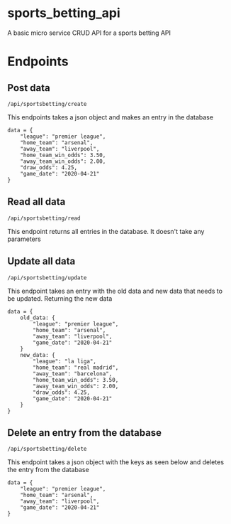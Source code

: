 # sports_betting_api

A basic micro service CRUD API for a sports betting API

# Endpoints

## Post data

```
/api/sportsbetting/create
```

This endpoints takes a json object and makes an entry in the database

```
data = {
    "league": "premier league",
    "home_team": "arsenal",
    "away_team": "liverpool",
    "home_team_win_odds": 3.50,
    "away_team_win_odds": 2.00,
    "draw_odds": 4.25,
    "game_date": "2020-04-21"
}
```

## Read all data

```
/api/sportsbetting/read
```

This endpoint returns all entries in the database. It doesn't take any parameters

## Update all data

```
/api/sportsbetting/update
```

This endpoint takes an entry with the old data and new data that needs to be updated. Returning the new data

```
data = {
    old_data: {
        "league": "premier league",
        "home_team": "arsenal",
        "away_team": "liverpool",
        "game_date": "2020-04-21"
    }
    new_data: {
        "league": "la liga",
        "home_team": "real madrid",
        "away_team": "barcelona",
        "home_team_win_odds": 3.50,
        "away_team_win_odds": 2.00,
        "draw_odds": 4.25,
        "game_date": "2020-04-21"
    }
}
```

## Delete an entry from the database

```
/api/sportsbetting/delete
```

This endpoint takes a json object with the keys as seen below and deletes the entry from the database

```
data = {
    "league": "premier league",
    "home_team": "arsenal",
    "away_team": "liverpool",
    "game_date": "2020-04-21"
}
```
